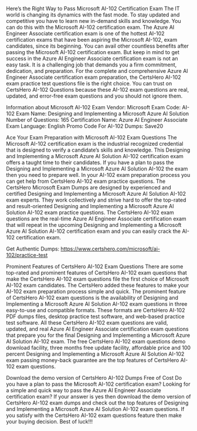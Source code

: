 Here’s the Right Way to Pass Microsoft AI-102 Certification Exam
The IT world is changing its dynamics with the fast mode. To stay updated and competitive you have to learn new in-demand skills and knowledge. You can do this with the Microsoft AI-102 certification exam. The Azure AI Engineer Associate certification exam is one of the hottest AI-102 certification exams that have been aspiring the Microsoft AI-102, exam candidates, since its beginning. You can avail other countless benefits after passing the Microsoft AI-102 certification exam. But keep in mind to get success in the Azure AI Engineer Associate certification exam is not an easy task. It is a challenging job that demands you a firm commitment, dedication, and preparation. For the complete and comprehensive Azure AI Engineer Associate certification exam preparation, the CertsHero AI-102 exam practice test questions file is the right choice. You can trust on CertsHero AI-102 Questions because these AI-102 exam questions are real, updated, and error-free exam questions and you should not ignore them.

Information about Microsoft AI-102 Exam
Vendor: Microsoft
Exam Code: AI-102
Exam Name: Designing and Implementing a Microsoft Azure AI Solution
Number of Questions: 165
Certification Name: Azure AI Engineer Associate
Exam Language: English
Promo Code For AI-102 Dumps: Save20


Ace Your Exam Preparation with Microsoft AI-102 Exam Questions
The Microsoft AI-102 certification exam is the industrial recognized credential that is designed to verify a candidate’s skills and knowledge. This Designing and Implementing a Microsoft Azure AI Solution AI-102 certification exam offers a taught time to their candidates. If you have a plan to pass the Designing and Implementing a Microsoft Azure AI Solution AI-102 the exam then you need to prepare well. In your AI-102 exam preparation process you can get help from CertsHero AI-102 exam practice questions. The CertsHero Microsoft Exam Dumps are designed by experienced and certified Designing and Implementing a Microsoft Azure AI Solution AI-102 exam experts. They work collectively and strive hard to offer the top-rated and result-oriented Designing and Implementing a Microsoft Azure AI Solution AI-102 exam practice questions. The CertsHero AI-102 exam questions are the real-time Azure AI Engineer Associate certification exam that will repeat in the upcoming Designing and Implementing a Microsoft Azure AI Solution AI-102 certification exam and you can easily crack the AI-102 certification exam.

Get Authentic Dumps: https://www.certshero.com/microsoft/ai-102/practice-test

Prominent Features of CertsHero AI-102 Exam Questions
There are some top-rated and prominent features of CertsHero AI-102 exam questions that make the CertsHero AI-102 exam questions file the first choice of Microsoft AI-102 exam candidates. The CertsHero added these features to make your AI-102 exam preparation process simple and quick. The prominent feature of CertsHero AI-102 exam questions is the availability of Designing and Implementing a Microsoft Azure AI Solution AI-102 exam questions in three easy-to-use and compatible formats. These formats are CertsHero AI-102 PDF dumps files, desktop practice test software, and web-based practice test software. All these CertsHero AI-102 exam questions are valid, updated, and real Azure AI Engineer Associate certification exam questions that prepare you for the final Designing and Implementing a Microsoft Azure AI Solution AI-102 exam. The free CertsHero AI-102 exam questions demo download facility, three months free update facility, affordable price and 100 percent Designing and Implementing a Microsoft Azure AI Solution AI-102 exam passing money-back guarantee are the top features of CertsHero AI-102 exam questions.



Download the demo version of CertsHero AI-102 Dumps Free of Cost
Do you have a plan to pass the Microsoft AI-102 certification exam? Looking for a simple and quick way to pass the Azure AI Engineer Associate certification exam? If your answer is yes then download the demo version of CertsHero AI-102 exam dumps and check out the top features of Designing and Implementing a Microsoft Azure AI Solution AI-102 exam questions. If you satisfy with the CertsHero AI-102 exam questions feature then make your buying decision. Best of luck!!!
